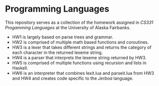 # Programming Languages
This repository serves as a collection of the homework assigned in <i>CS331 Progamming Languages</i> at the University of Alaska Fairbanks.

<ul>

  <li> HW1 is largely based on parse trees and grammar.</li>

  <li> HW2 is comprised of multiple math based functions and coroutines.</li>

  <li> HW3 is a lexer that takes different strings and returns the category of each character in the returned lexeme string. </li>

  <li> HW4 is a parser that interprets the lexeme string returned by HW3. </li>

  <li> HW5 is comprised of multiple functions using recursion and lists in Haskell. </li> 

  <li> HW6 is an interpreter that combines lexit.lua and parseit.lua from HW3 and HW4 and creates code specific to the <i>Jerboa</i> language.</li>

</ul>
